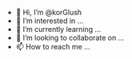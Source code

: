 - 👋 Hi, I’m @korGlush
- 👀 I’m interested in ...
- 🌱 I’m currently learning ...
- 💞️ I’m looking to collaborate on ...
- 📫 How to reach me ...

<!---
korGlush/korGlush is a ✨ special ✨ repository because its `README.md` (this file) appears on your GitHub profile.
You can click the Preview link to take a look at your changes.
--->
